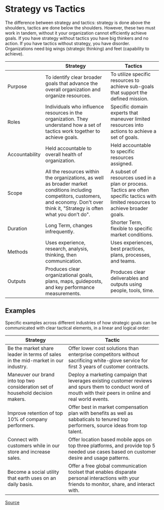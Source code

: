 Strategy vs Tactics
===================

The difference between strategy and tactics: strategy is done above the shoulders, tactics are done below the shoulders. However, these two must work in tandem, without it your organization cannot efficiently achieve goals.  If you have strategy without tactics you have big thinkers and no action. If you have tactics without strategy, you have disorder.
Organizations need big wings (strategic thinking) and feet (capability to achieve).

|  | Strategy | Tactics |
|------|----------|---------|
|Purpose|To identify clear broader goals that advance the overall organization and organize resources.|To utilize specific resources to achieve sub-goals that support the defined mission.|
|Roles|Individuals who influence resources in the organization. They understand how a set of tactics work together to achieve goals.|Specific domain experts that maneuver limited resources into actions to achieve a set of goals.|
|Accountability|Held accountable to overall health of organization.|Held accountable to specific resources assigned.|
|Scope|All the resources within the organizations, as well as broader market conditions including competitors, customers, and economy.  Don't over think it, "Strategy is often what you don’t do".|A subset of resources used in a plan or process. Tactics are often specific tactics with limited resources to achieve broader goals.|
|Duration|Long Term, changes infrequently.|Shorter Term, flexible to specific market conditions.|
|Methods|Uses experience, research, analysis, thinking, then communication.|Uses experiences, best practices, plans, processes, and teams.|
|Outputs|Produces clear organizational goals, plans, maps, guideposts, and key performance measurements.|Produces clear deliverables and outputs using people, tools, time.|

## Examples ##

Specific examples across different industries of how strategic goals can be communicated with clear tactical elements, in a linear and logical order:

| Strategy | Tactic |
|----------|--------|
|Be the market share leader in terms of sales in the mid-market in our industry.|Offer lower cost solutions than enterprise competitors without sacrificing white-glove service for first 3 years of customer contracts.|
|Maneuver our brand into top two consideration set of household decision makers.|Deploy a marketing campaign that leverages existing customer reviews and spurs them to conduct word of mouth with their peers in online and real world events.|
|Improve retention of top 10% of company performers.|Offer best in market compensation plan with benefits as well as sabbaticals to tenured top performers, source ideas from top talent.|
|Connect with customers while in our store and increase sales.|Offer location based mobile apps on top three platforms, and provide top 5 needed use cases based on customer desire and usage patterns.|
|Become a social utility that earth uses on an daily basis.|Offer a free global communication toolset that enables disparate personal interactions with your friends to monitor, share, and interact with.|

[Source](http://www.web-strategist.com/blog/2013/01/14/the-difference-between-strategy-and-tactics/)

